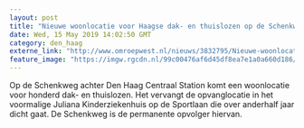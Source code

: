 ```yaml
---
layout: post
title: "Nieuwe woonlocatie voor Haagse dak- en thuislozen op de Schenkweg"
date: Wed, 15 May 2019 14:02:50 GMT
category: den_haag
externe_link: "http://www.omroepwest.nl/nieuws/3832795/Nieuwe-woonlocatie-voor-Haagse-dak-en-thuislozen-op-de-Schenkweg"
feature_image: "https://imgw.rgcdn.nl/99c00476af6d45df8ea7e1a0a660d186/opener/3832798.jpg"
---
```


Op de Schenkweg achter Den Haag Centraal Station komt een woonlocatie voor honderd dak- en thuislozen. Het vervangt de opvanglocatie in het voormalige Juliana Kinderziekenhuis op de Sportlaan die over anderhalf jaar dicht gaat. De Schenkweg is de permanente opvolger hiervan.
